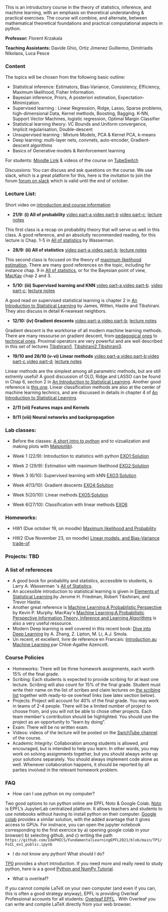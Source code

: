 This is an introductory course in the theory of statistics, inference, and machine learning, with an emphasis on theoretical understanding & practical exercises. The course will combine, and alternate, between mathematical theoretical foundations and practical computational aspects in python.

**Professor:** Florent Krzakala

**Teaching Assistants:** Davide Ghio, Ortiz Jimenez Guillermo,  Dimitriadis Nikolaos, Luca Pesce

### Content
The topics will be chosen from the following basic outline:

- Statistical inference: Estimators, Bias-Variance, Consistency, Efficiency, Maximum likelihood, Fisher Information.
- Bayesian inference, Priors, A posteriori estimation, Expectation-Minimization.
- Supervised learning : Linear Regression, Ridge, Lasso, Sparse problems, high-dimensional Data, Kernel methods, Boosting, Bagging. K-NN, Support Vector Machines, logistic regression, Optimal Margin Classifier
- Statistical learning theory: VC Bounds and Uniform convergence, Implicit regularisation, Double-descent
- Unsupervised learning : Mixture Models, PCA & Kernel PCA, k-means
- Deep learning: multi-layer nets, convnets, auto-encoder, Gradient-descent algorithms
- Basics of Generative models & Reinforcement learning


For students: [Moodle Link](https://moodle.epfl.ch/course/view.php?id=16783) & videos of the course on [TubeSwitch](https://tube.switch.ch/channels/P21dFjFlzG)

Discussions: You can discuss and ask questions on the course. We use slack, which is a great platform for this, here is the invitation to join the forum [forum on slack](https://join.slack.com/t/lecturee411-2021/shared_invite/zt-wctokqj5-Gsk8mp790JmMjDakedJArA) which is valid until the end of october.


### Lecture List:

Short video on [introduction and course information](https://tube.switch.ch/videos/OtMpZ1csbC)

* **21/9: (i) All of probability** [video part-a](https://tube.switch.ch/videos/O5cTqs2NT7),[video part-b](https://tube.switch.ch/videos/9GNFirFjRw) [video part-c](https://tube.switch.ch/videos/hg4GoRppXj); [lecture notes](https://www.overleaf.com/1222519813bdjmdjmjjpbx)
 
This first class is a recap on probability theory that will serve us well in this class. A good reference, and an absolutly recommended reading, for this lecture is Chap. 1-5 in [All of statistics](http://egrcc.github.io/docs/math/all-of-statistics.pdf) by Wasserman. 

* **28/9: (ii) All of statistics** [video part-a](https://tube.switch.ch/videos/B3r56XLIvj),[video part-b](https://tube.switch.ch/videos/BpUsMuh7p3); [lecture notes](https://www.overleaf.com/2917916729ycfdqnyjhbzp)

This second class is focused on the theory of [maximum likelihood estimation](https://en.wikipedia.org/wiki/Maximum_likelihood_estimation). There are many good references on the topic, including for instance chap. 9 in [All of statistics](http://egrcc.github.io/docs/math/all-of-statistics.pdf), or for the Bayesian point of view, [MacKay](http://www.inference.org.uk/itprnn/book.pdf) chap 2 and 3.

* **5/10: (iii) Supervised learning and KNN** [video part-a](https://tube.switch.ch/videos/y0T46zQ8Uz),[video part-b](https://tube.switch.ch/videos/WPxmNebck8). [video part-c](https://tube.switch.ch/videos/kiCjZ4fytL); [lecture notes](https://www.overleaf.com/7116425623ttfcnbvcncmt)

A good read on supervised statistical learning is chapter 2 in [An Introduction to Statistical Learning](https://www.statlearning.com/) by James, Witten, Hastie and Tibshirani. They also discuss in detail K-neareast neighbors.

* **12/10: (iv) Gradient descents**  [video part-a](https://tube.switch.ch/videos/ymhYGS5FBp),[video part-b](https://tube.switch.ch/videos/Uty6vSGfg2); [lecture notes](https://www.overleaf.com/7338629352qxyrtrjtsvnc) 

Gradient descent is the workhorse of all modern machine learning methods. There are many ressourse on gradient descent, from [pedagogical ones](https://ruder.io/optimizing-gradient-descent/) to [technical ones](https://gowerrobert.github.io/pdf/M2_statistique_optimisation/grad_conv.pdf). Proximal operators are very powerful and are well described in this set of lectures [Tibshirani1](https://www.stat.cmu.edu/~ryantibs/convexopt/lectures/grad-descent.pdf), [Tibshirani2](https://www.stat.cmu.edu/~ryantibs/convexopt/lectures/subgrad.pdf),[Tibshirani3](https://www.stat.cmu.edu/~ryantibs/convexopt/lectures/prox-grad.pdf).

* **19/10 and 26/10 (v-vi) Linear methods** [video part-a](https://tube.switch.ch/videos/Uty6vSGfg2),[video part-b](https://tube.switch.ch/videos/GKTjPNui5i);[video part-c](https://tube.switch.ch/videos/qBtMeqUMOc),[video part-d](https://tube.switch.ch/videos/zO13qoBH8o); [lecture notes](https://www.overleaf.com/project/616057accbec194c682a91d9) 

Linear methods are the simplest among all parametric methods, but are still extremly useful! A good discussion of OLD, Ridge and LASSO can be found in Chap 6, section 2 in [An Introduction to Statistical Learning](https://www.statlearning.com/). Another good reference is [this one](https://www.whitman.edu/documents/Academics/Mathematics/DeVine.pdf). Linear classification methods are also at the center of machine learning technics, and are discussed in details in chapter 4 of [An Introduction to Statistical Learning](https://www.statlearning.com/).

* **2/11 (vii) Features maps and Kernels**

* **9/11 (viii) Neural networks and backpropagation**


### Lab classes:

* Before the classes: [A short intro to python](TP0/Intro%20to%20Python.ipynb) and to vizualization and making plots with [Matplotlib](TP0/Visualization.ipynb)).

* Week 1 (22/9): Introduction to statistics with python [EXO1](https://github.com/IdePHICS/FundamentalLearningEPFL2021/blob/main/TP1/FoIL_ex1_public.ipynb);[Solution](https://github.com/IdePHICS/FundamentalLearningEPFL2021/blob/main/TP1/solution/FoIL_ex1_solved.ipynb)

* Week 2 (29/9): Estimation with maximum likelihood [EXO2](https://github.com/IdePHICS/FundamentalLearningEPFL2021/blob/main/TP2/FoIL_ex2_public.ipynb);[Solution](https://github.com/IdePHICS/FundamentalLearningEPFL2021/blob/main/TP2/solution/FoIL_ex2_solved.ipynb)

* Week 3 (6/10): Supervised learning with kNN [EXO3](https://github.com/IdePHICS/FundamentalLearningEPFL2021/blob/main/TP3/TP3_FoIL_public.ipynb);[Solution](https://github.com/IdePHICS/FundamentalLearningEPFL2021/blob/main/TP3/Solution/FoIL_TP3_solved.ipynb)

* Week 4(13/10): Gradient descents [EXO4](https://github.com/IdePHICS/FundamentalLearningEPFL2021/blob/main/TP4/FoIL_ex4_public.ipynb);[Solution](https://github.com/IdePHICS/FundamentalLearningEPFL2021/blob/main/TP4/solution/FoIL_ex4_solved.ipynb)

* Week 5(20/10): Linear methods [EXO5](https://github.com/IdePHICS/FundamentalLearningEPFL2021/blob/main/TP5/FoIL_ex5_public.ipynb);[Solution](https://github.com/IdePHICS/FundamentalLearningEPFL2021/blob/main/TP5/solution/FoIL_ex5_solved.ipynb)

* Week 6(27/10): Classification with linear methods [EXO6](https://github.com/IdePHICS/FundamentalLearningEPFL2021/blob/main/TP6/FoIL_TP6.ipynb)

### Homeworks: 

* HW1 (Due october 19, on moodle) [Maximum likelihood and Probability](https://github.com/IdePHICS/FundamentalLearningEPFL2021/blob/main/HW/Homework1_EE411.pdf)

* HW2 (Due November 23, on moodle) [Linear models, and Bias-Variance trade-of](https://github.com/IdePHICS/FundamentalLearningEPFL2021/blob/main/HW/Homework2_EE411.pdf)

### Projects: TBD

### A list of references

* A good book for probability and statistics, accessible to students, is Larry A. Wasserman 's <a href="https://www.ic.unicamp.br/~wainer/cursos/1s2013/ml/livro.pdf">All of Statistics</a>. 
* An accessible introduction to statistical learning is given in <a href="https://web.stanford.edu/~hastie/ElemStatLearn/">Elements of Statistical Learning </a> by Jerome H. Friedman, Robert Tibshirani, and Trevor Hastie. 
* Another great reference is <a href="https://www.amazon.com/Machine-Learning-Probabilistic-Perspective-Computation/dp/0262018020">Machine Learning:A Probabilistic Perspective<a/> by Kevin P. Murphy. MacKay's <a href="https://www.amazon.com/Machine-Learning-Probabilistic-Perspective-Computation/dp/0262018020">Machine Learning:A Probabilistic Perspective <a href="https://www.inference.org.uk/itprnn/book.pdf">Information Theory, Inference and Learning Algorithms</a> is also a very useful ressource.
* Modern Deep learning is well covered in this recent book:
<a href="http://d2l.ai/">Dive into Deep Learning<a/> by A. Zhang, Z. Lipton, M. Li, A.J. Smola. 
* Un recent, et excellent, livre de reference en Francais: <a href="https://www.amazon.fr/Introduction-Machine-Learning-Chloé-Agathe-Azencott/dp/2100780808">Introduction au Machine Learning </a> par Chloé-Agathe Azencott. 
  
  
### Course Policies

* Homeworks: There will be three homework assignments, each worth 15% of the final grade. 
* Scribing: Each students is expected to provide scribing for at least one lecture. Scribing will also count for 15% of the final grade.
  Student must write their name on the list of scribes and claim lectures on [the scribing list](https://docs.google.com/document/d/13N8_0I5Waz566e3IlQPDKKMZNXvGN5vQYaYAh0Dl6kk/edit?usp=sharing) together with ready-to-se overleaf links (see latex section below).   
* Projects: Project will account for 40% of the final grade. You may work in teams of 2-4 people. There will be a limited number of project to choose from, and you will not be able to chose other projects. Each team member's contribution should be highlighted. You should use the project as an opportunity to "learn by doing".
* Exam: There will be no written exam.
* Videos: videos of the lecture will be posted on the [SwichTube channel](https://tube.switch.ch/channels/P21dFjFlzG) of the course.
* Academic Integrity: Collaboration among students is allowed, and encouraged, but is intended to help you learn. In other words, you may work on solving assignments together, but you should always write up your solutions separately. You should always implement code alone as well. Whenever collaboration happens, it should be reported by all parties involved in the relevant homework problem.
 
### FAQ
* How can I use python on my computer? 
 
Two good options to run python online are EPFL Noto & Google Colab. [Noto](https://www.epfl.ch/education/educational-initiatives/cede/digitaltools/jupyter-notebooks-for-education/) is EPFL’s JupyterLab centralized platform. It allows teachers and students to use notebooks without having to install python on their computer. [Google colab](https://research.google.com/colaboratory/) provides a similar solution, with the added avantage that it gives access to GPUs. For instnace, you can open the jupyter notebook corresponding to the first exercice by a) opening google colab in your browser) b) selecting github, and  c) writing the path `https://github.com/IdePHICS/FundamentalLearningEPFL2021/blob/main/TP1/FoIL_ex1_public.ipynb`

* I do not know any python! What should I do? 

[TP0](https://github.com/IdePHICS/FundamentalLearningEPFL2021/tree/main/TP0) provides a short introduction. If you need more and really need to study python, here is a a good [Python and NumPy Tutorial](https://github.com/kuleshov/cs228-material/blob/master/tutorials/python/cs228-python-tutorial.ipynb).
 
* What is overleaf? 
 
 If you cannot compile LaTeX on your own computer (and even if you can, this is often a good strategy anyway), EPFL is providing Overleaf Professional accounts for all students: [Overleaf EPFL](https://www.overleaf.com/edu/epfl#overview) . With Overleaf you can write and compile LaTeX directly from your web browser. 
